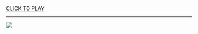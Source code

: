 
<a href="https://premium76.site?title=gitlab_unblocked_games_76&ref=13M">CLICK TO PLAY</a></h3>
<hr>

<a href="https://premium76.site?title=gitlab_unblocked_games_76&ref=13M"><img src="https://clearcache.store/games.png"></a>


